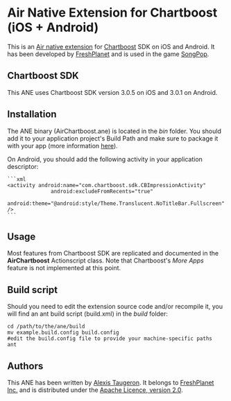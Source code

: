 Air Native Extension for Chartboost (iOS + Android)
======================================

This is an [Air native extension](http://www.adobe.com/devnet/air/native-extensions-for-air.html) for [Chartboost](http://chartboost.com) SDK on iOS and Android. It has been developed by [FreshPlanet](http://freshplanet.com) and is used in the game [SongPop](http://songpop.fm).


Chartboost SDK
---------

This ANE uses Chartboost SDK version 3.0.5 on iOS and 3.0.1 on Android.


Installation
---------

The ANE binary (AirChartboost.ane) is located in the *bin* folder. You should add it to your application project's Build Path and make sure to package it with your app (more information [here](http://help.adobe.com/en_US/air/build/WS597e5dadb9cc1e0253f7d2fc1311b491071-8000.html)).

On Android, you should add the following activity in your application descriptor:

    ```xml
    <activity android:name="com.chartboost.sdk.CBImpressionActivity"
				  android:excludeFromRecents="true" 
				  android:theme="@android:style/Theme.Translucent.NoTitleBar.Fullscreen" />
    ```


Usage
-----

Most features from Chartboost SDK are replicated and documented in the __AirChartboost__ Actionscript class. Note that Chartboost's _More Apps_ feature is not implemented at this point.


Build script
---------

Should you need to edit the extension source code and/or recompile it, you will find an ant build script (build.xml) in the *build* folder:

    cd /path/to/the/ane/build
    mv example.build.config build.config
    #edit the build.config file to provide your machine-specific paths
    ant


Authors
------

This ANE has been written by [Alexis Taugeron](http://alexistaugeron.com). It belongs to [FreshPlanet Inc.](http://freshplanet.com) and is distributed under the [Apache Licence, version 2.0](http://www.apache.org/licenses/LICENSE-2.0).